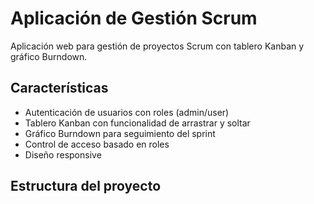 # Aplicación de Gestión Scrum

Aplicación web para gestión de proyectos Scrum con tablero Kanban y gráfico Burndown.

## Características

- Autenticación de usuarios con roles (admin/user)
- Tablero Kanban con funcionalidad de arrastrar y soltar
- Gráfico Burndown para seguimiento del sprint
- Control de acceso basado en roles
- Diseño responsive

## Estructura del proyecto
